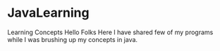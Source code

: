 # JavaLearning
Learning Concepts
Hello Folks
Here I have shared few of my programs while I was brushing up my concepts in java.
